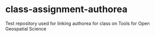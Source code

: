 # class-assignment-authorea
Test repository used for linking authorea for class on Tools for Open Geospatial Science
